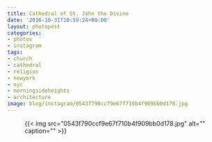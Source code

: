 ```yaml
---
title: Cathedral of St. John the Divine
date: '2016-10-31T10:59:24+00:00'
layout: photopost
categories:
- photos
- instagram
tags:
- church
- cathedral
- religion
- newyork
- nyc
- morningsideheights
- architecture
image: blog/instagram/0543f790ccf9e67f710b4f909bb0d178.jpg
---
```


<figure class="photo photo--square">
  {{< img src="0543f790ccf9e67f710b4f909bb0d178.jpg" alt="" caption="" >}}

</figure>



